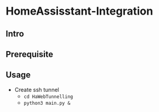 # HomeAssisstant-Integration
## Intro
## Prerequisite
## Usage
- Create ssh tunnel
  - `cd HaWebTunnelling`
  - `python3 main.py &`
